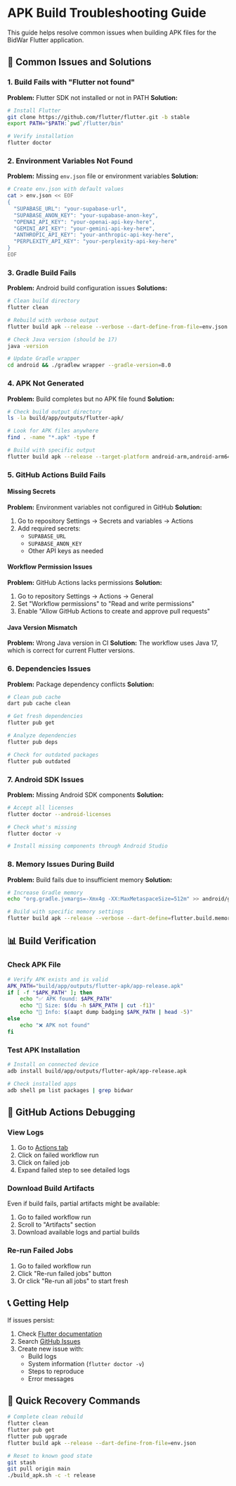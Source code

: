 # APK Build Troubleshooting Guide

This guide helps resolve common issues when building APK files for the BidWar Flutter application.

## 🔧 Common Issues and Solutions

### 1. Build Fails with "Flutter not found"
**Problem:** Flutter SDK not installed or not in PATH
**Solution:**
```bash
# Install Flutter
git clone https://github.com/flutter/flutter.git -b stable
export PATH="$PATH:`pwd`/flutter/bin"

# Verify installation
flutter doctor
```

### 2. Environment Variables Not Found
**Problem:** Missing `env.json` file or environment variables
**Solution:**
```bash
# Create env.json with default values
cat > env.json << EOF
{
  "SUPABASE_URL": "your-supabase-url",
  "SUPABASE_ANON_KEY": "your-supabase-anon-key",
  "OPENAI_API_KEY": "your-openai-api-key-here",
  "GEMINI_API_KEY": "your-gemini-api-key-here",
  "ANTHROPIC_API_KEY": "your-anthropic-api-key-here",
  "PERPLEXITY_API_KEY": "your-perplexity-api-key-here"
}
EOF
```

### 3. Gradle Build Fails
**Problem:** Android build configuration issues
**Solutions:**
```bash
# Clean build directory
flutter clean

# Rebuild with verbose output
flutter build apk --release --verbose --dart-define-from-file=env.json

# Check Java version (should be 17)
java -version

# Update Gradle wrapper
cd android && ./gradlew wrapper --gradle-version=8.0
```

### 4. APK Not Generated
**Problem:** Build completes but no APK file found
**Solution:**
```bash
# Check build output directory
ls -la build/app/outputs/flutter-apk/

# Look for APK files anywhere
find . -name "*.apk" -type f

# Build with specific output
flutter build apk --release --target-platform android-arm,android-arm64,android-x64
```

### 5. GitHub Actions Build Fails

#### Missing Secrets
**Problem:** Environment variables not configured in GitHub
**Solution:**
1. Go to repository Settings → Secrets and variables → Actions
2. Add required secrets:
   - `SUPABASE_URL`
   - `SUPABASE_ANON_KEY`
   - Other API keys as needed

#### Workflow Permission Issues
**Problem:** GitHub Actions lacks permissions
**Solution:**
1. Go to repository Settings → Actions → General
2. Set "Workflow permissions" to "Read and write permissions"
3. Enable "Allow GitHub Actions to create and approve pull requests"

#### Java Version Mismatch
**Problem:** Wrong Java version in CI
**Solution:** The workflow uses Java 17, which is correct for current Flutter versions.

### 6. Dependencies Issues
**Problem:** Package dependency conflicts
**Solution:**
```bash
# Clean pub cache
dart pub cache clean

# Get fresh dependencies
flutter pub get

# Analyze dependencies
flutter pub deps

# Check for outdated packages
flutter pub outdated
```

### 7. Android SDK Issues
**Problem:** Missing Android SDK components
**Solution:**
```bash
# Accept all licenses
flutter doctor --android-licenses

# Check what's missing
flutter doctor -v

# Install missing components through Android Studio
```

### 8. Memory Issues During Build
**Problem:** Build fails due to insufficient memory
**Solution:**
```bash
# Increase Gradle memory
echo "org.gradle.jvmargs=-Xmx4g -XX:MaxMetaspaceSize=512m" >> android/gradle.properties

# Build with specific memory settings
flutter build apk --release --verbose --dart-define=flutter.build.memory=4096
```

## 📊 Build Verification

### Check APK File
```bash
# Verify APK exists and is valid
APK_PATH="build/app/outputs/flutter-apk/app-release.apk"
if [ -f "$APK_PATH" ]; then
    echo "✅ APK found: $APK_PATH"
    echo "📏 Size: $(du -h $APK_PATH | cut -f1)"
    echo "📱 Info: $(aapt dump badging $APK_PATH | head -5)"
else
    echo "❌ APK not found"
fi
```

### Test APK Installation
```bash
# Install on connected device
adb install build/app/outputs/flutter-apk/app-release.apk

# Check installed apps
adb shell pm list packages | grep bidwar
```

## 🚀 GitHub Actions Debugging

### View Logs
1. Go to [Actions tab](https://github.com/khamis1992/bidwar/actions)
2. Click on failed workflow run
3. Click on failed job
4. Expand failed step to see detailed logs

### Download Build Artifacts
Even if build fails, partial artifacts might be available:
1. Go to failed workflow run
2. Scroll to "Artifacts" section
3. Download available logs and partial builds

### Re-run Failed Jobs
1. Go to failed workflow run
2. Click "Re-run failed jobs" button
3. Or click "Re-run all jobs" to start fresh

## 📞 Getting Help

If issues persist:
1. Check [Flutter documentation](https://flutter.dev/docs)
2. Search [GitHub Issues](https://github.com/khamis1992/bidwar/issues)
3. Create new issue with:
   - Build logs
   - System information (`flutter doctor -v`)
   - Steps to reproduce
   - Error messages

## 🔄 Quick Recovery Commands

```bash
# Complete clean rebuild
flutter clean
flutter pub get
flutter pub upgrade
flutter build apk --release --dart-define-from-file=env.json

# Reset to known good state
git stash
git pull origin main
./build_apk.sh -c -t release
```